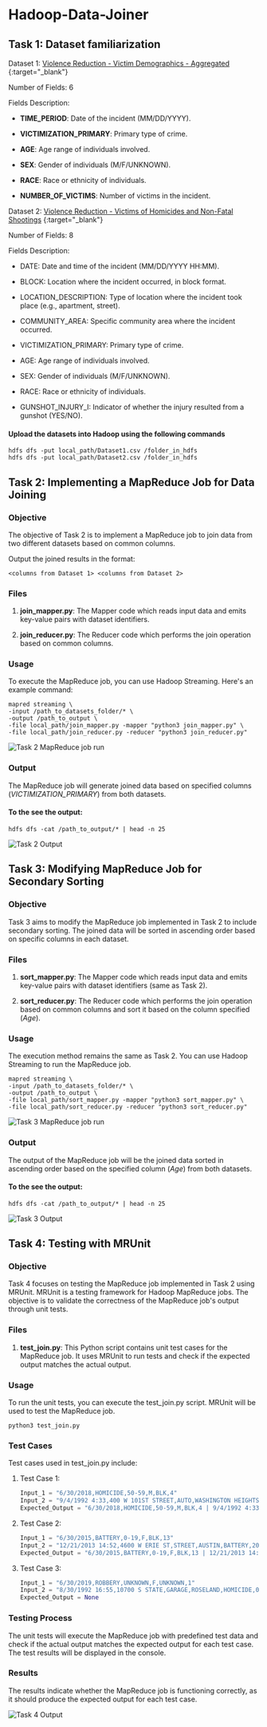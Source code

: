 # Hadoop-Data-Joiner

## Task 1: Dataset familiarization
Dataset 1: [Violence Reduction - Victim Demographics - Aggregated](https://catalog.data.gov/dataset/violence-reduction-victim-demographics-aggregated) {:target="_blank"} 

Number of Fields: 6

Fields Description:

- **TIME_PERIOD**: Date of the incident (MM/DD/YYYY).

- **VICTIMIZATION_PRIMARY**: Primary type of crime.

- **AGE**: Age range of individuals involved.

- **SEX**: Gender of individuals (M/F/UNKNOWN).

- **RACE**: Race or ethnicity of individuals.

- **NUMBER_OF_VICTIMS**: Number of victims in the incident.


Dataset 2: [Violence Reduction - Victims of Homicides and Non-Fatal Shootings](https://catalog.data.gov/dataset/violence-reduction-victims-of-homicides-and-non-fatal-shootings) {:target="_blank"}

Number of Fields: 8

Fields Description:

- DATE: Date and time of the incident (MM/DD/YYYY HH:MM).

- BLOCK: Location where the incident occurred, in block format.

- LOCATION_DESCRIPTION: Type of location where the incident took place (e.g., apartment, street).

- COMMUNITY_AREA: Specific community area where the incident occurred.

- VICTIMIZATION_PRIMARY: Primary type of crime.

- AGE: Age range of individuals involved.

- SEX: Gender of individuals (M/F/UNKNOWN).

- RACE: Race or ethnicity of individuals.

- GUNSHOT_INJURY_I: Indicator of whether the injury resulted from a gunshot (YES/NO).



#### Upload the datasets into Hadoop using the following commands

``` 
hdfs dfs -put local_path/Dataset1.csv /folder_in_hdfs
hdfs dfs -put local_path/Dataset2.csv /folder_in_hdfs 
```


## Task 2: Implementing a MapReduce Job for Data Joining

### Objective
The objective of Task 2 is to implement a MapReduce job to join data from two different datasets based on common columns. 

Output the joined results in the format: 

```<columns from Dataset 1> <columns from Dataset 2>```

### Files
1. **join_mapper.py**: The Mapper code which reads input data and emits key-value pairs with dataset identifiers.

2. **join_reducer.py**: The Reducer code which performs the join operation based on common columns.

### Usage
To execute the MapReduce job, you can use Hadoop Streaming. Here's an example command:

```
mapred streaming \
-input /path_to_datasets_folder/* \
-output /path_to_output \
-file local_path/join_mapper.py -mapper "python3 join_mapper.py" \
-file local_path/join_reducer.py -reducer "python3 join_reducer.py"
```

![Task 2 MapReduce job run](./images/task2_run_image.png)
### Output
The MapReduce job will generate joined data based on specified columns (*VICTIMIZATION_PRIMARY*) from both datasets.

#### To the see the output:
```
hdfs dfs -cat /path_to_output/* | head -n 25
```

![Task 2 Output](./images/task2_output.png)

## Task 3: Modifying MapReduce Job for Secondary Sorting

### Objective

Task 3 aims to modify the MapReduce job implemented in Task 2 to include secondary sorting. The joined data will be sorted in ascending order based on specific columns in each dataset.

### Files
1. **sort_mapper.py**: The Mapper code which reads input data and emits key-value pairs with dataset identifiers (same as Task 2).

2. **sort_reducer.py**: The Reducer code which performs the join operation based on common columns and sort it based on the column specified (*Age*).

### Usage
The execution method remains the same as Task 2. You can use Hadoop Streaming to run the MapReduce job.

```
mapred streaming \
-input /path_to_datasets_folder/* \
-output /path_to_output \
-file local_path/sort_mapper.py -mapper "python3 sort_mapper.py" \
-file local_path/sort_reducer.py -reducer "python3 sort_reducer.py"
```

![Task 3 MapReduce job run](./images/task3_run_image.png)

### Output
The output of the MapReduce job will be the joined data sorted in ascending order based on the specified column (*Age*) from both datasets.

#### To the see the output:
```
hdfs dfs -cat /path_to_output/* | head -n 25
```

![Task 3 Output](./images/task3_output.png)

## Task 4: Testing with MRUnit

### Objective
Task 4 focuses on testing the MapReduce job implemented in Task 2 using MRUnit. MRUnit is a testing framework for Hadoop MapReduce jobs. The objective is to validate the correctness of the MapReduce job's output through unit tests.

### Files
1. **test_join.py**: This Python script contains unit test cases for the MapReduce job. It uses MRUnit to run tests and check if the expected output matches the actual output.

### Usage
To run the unit tests, you can execute the test_join.py script. MRUnit will be used to test the MapReduce job.

```
python3 test_join.py
```

### Test Cases
Test cases used in test_join.py include:
1. Test Case 1:
    
    ```python
    Input_1 = "6/30/2018,HOMICIDE,50-59,M,BLK,4"
    Input_2 = "9/4/1992 4:33,400 W 101ST STREET,AUTO,WASHINGTON HEIGHTS,HOMICIDE,20-29,M,BLK,YES"
    Expected_Output = "6/30/2018,HOMICIDE,50-59,M,BLK,4 | 9/4/1992 4:33,400 W 101ST STREET,AUTO,WASHINGTON HEIGHTS,HOMICIDE,20-29,M,BLK,YES"
    ```
2. Test Case 2:
    ```python
    Input_1 = "6/30/2015,BATTERY,0-19,F,BLK,13"
    Input_2 = "12/21/2013 14:52,4600 W ERIE ST,STREET,AUSTIN,BATTERY,20-29,M,BLK,YES"
    Expected_Output = "6/30/2015,BATTERY,0-19,F,BLK,13 | 12/21/2013 14:52,4600 W ERIE ST,STREET,AUSTIN,BATTERY,20-29,M,BLK,YES"
    ```
3. Test Case 3:
    ```python
    Input_1 = "6/30/2019,ROBBERY,UNKNOWN,F,UNKNOWN,1"
    Input_2 = "8/30/1992 16:55,10700 S STATE,GARAGE,ROSELAND,HOMICIDE,0-19,M,BLK,NO"
    Expected_Output = None
    ```
### Testing Process
The unit tests will execute the MapReduce job with predefined test data and check if the actual output matches the expected output for each test case. The test results will be displayed in the console.

### Results
The results indicate whether the MapReduce job is functioning correctly, as it should produce the expected output for each test case.

![Task 4 Output](./images/task4_output.png)


